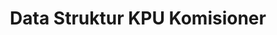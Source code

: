 ---
title: Data Struktur KPU Komisioner
organization: KPU REPUBLIK INDONESIA
notes: Data Struktur KPU Komisioner
resources:
  - name: CSV KPU
    url: 'https://github.com/pemiluAPI/pemilu-data/raw/master/struktur_kpu/struktur_kpu_komisioner/kpu.csv'
    format: csv
  - name: CSV List KPU
    url: 'https://github.com/pemiluAPI/pemilu-data/raw/master/struktur_kpu/struktur_kpu_komisioner/list_kpu.csv'
    format: csv
category:
  - Struktur KPU
maintainer: ''
maintainer_email: ''
---